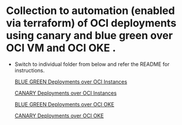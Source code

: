 Collection to automation (enabled via terraform) of OCI deployments using canary and blue green over OCI VM and OCI OKE .
=========

 - Switch to individual folder from below  and refer the README for instructions.


    [BLUE GREEN Deployments over OCI Instances](bluegreen-deployments-instances)

    [CANARY Deployments over OCI Instances](canary-deployments-instances)

    [BLUE GREEN Deployments over OCI OKE](bluegreen-deployments-oke)

    [CANARY Deployments over OCI OKE](canary-deployments-oke)
